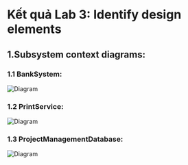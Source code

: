 # Kết quả Lab 3: Identify design elements
## 1.Subsystem context diagrams:
### 1.1 BankSystem:
![Diagram](https://www.planttext.com/api/plantuml/png/h5AnJiCm4Dtp5QTCHI8jh55bLJ1rG-hAOfohi9ASAv-36W5Vni0dyGlOBWbr0biz-EoxT-yzdVtryRbX9wthsYRZMXDOmvY1Nt5JZMI61zbRqpJtXbo8Q66zLgUB4F0QaM6jLhQZ7_3YAgRVinWqERHxgH2sTvBgNSyEMyyoveNufQdmO5YxXVHKwXbLNS9mkWvC9b2K4FOjxOrjfTE64htHT-poGaXEktvqcy0cHFz1HjFSFV7fVB3cs2SZk83t-RJpc-NoDeUY4CduIiWhRL6vGPKX2Z6yQFb8iIaodlK4Zi7GNxM9iGX9dkojACvwPlKP_xGu5SWsI9N_VTy0003__mC0)

### 1.2 PrintService:
![Diagram](https://www.planttext.com/api/plantuml/png/d54x3i8m3Drp2giJI9JFMbKH4XCR4YjB20OgsWGvAQ82JiR0aRW2QIX50IOyn7RozFpySh_UniOAicMHCxFB590soC25FsGkZ86Pg4Zd-KGhMsSaI5FvR3Y7aqVMCHXGgHfmf-klByodJ5cajP08qncvPevqo5oNfkqBvs-YVOtf24SbjoXt2Rog7cZb2P0Ic5jNRO8vhLwFTlIeR6QhLcK82vMOScagOx5mu_Mn2ZRxMz2tTT6mtnz54CVymui48jWtj0tbGdcmP_emxXp7mG8_CFM8bqx6s1ZLodtp0m00__y30000)

### 1.3 ProjectManagementDatabase:
![Diagram](https://www.planttext.com/api/plantuml/png/h5BBJiCm4BpdAwoSsaDTk4PLL2bSa00XbIENZRC4Gs9Nksj41NmP1pw9No0FDT2eX0jxisR6Cplsv_l7cWL8Gbr5_6YT8iyOHP5gnbJ0h6viZGQeoBmJybM5f5Ohqn_ILBrqr7QMon8b2qJeP2-QpKVmFL29cI-G3w2mBK3mg8hXQGoyzVci4wGxCAZEhya_e95BS51YtGGu0u4S69ki0orDlyCEMQv2dIFnp91jQ1OIjH6ohfmdokm95vRbft5Vp9GdXvntB5YhBVddtK5F_s2T7S0TSEIPuXEjJsErMAHJ1IKg7jmsFf31MzS9kskdcdtL-lSI_b9hdOxMQ0MJ_D7MqHfTqVxRBm000F__0m00)
